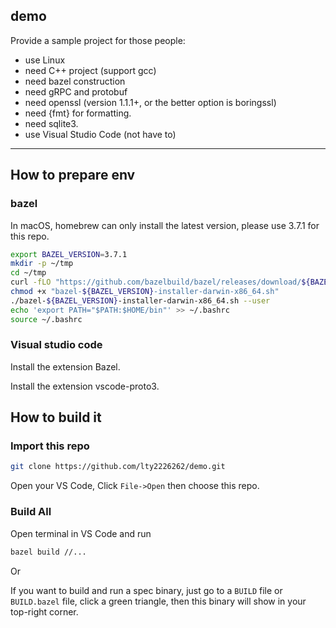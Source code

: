 ## demo

Provide a sample project for those people: 
- use Linux
- need C++ project (support gcc)
- need bazel construction
- need gRPC and protobuf
- need openssl (version 1.1.1+, or the better option is boringssl)
- need {fmt} for formatting.
- need sqlite3.
- use Visual Studio Code (not have to)

---

## How to prepare env

### bazel

In macOS, homebrew can only install the latest version, please use 3.7.1 for this repo.

```bash
export BAZEL_VERSION=3.7.1
mkdir -p ~/tmp
cd ~/tmp
curl -fLO "https://github.com/bazelbuild/bazel/releases/download/${BAZEL_VERSION}/bazel-${BAZEL_VERSION}-installer-darwin-x86_64.sh"
chmod +x "bazel-${BAZEL_VERSION}-installer-darwin-x86_64.sh"
./bazel-${BAZEL_VERSION}-installer-darwin-x86_64.sh --user
echo 'export PATH="$PATH:$HOME/bin"' >> ~/.bashrc
source ~/.bashrc
```

### Visual studio code

Install the extension Bazel.

Install the extension vscode-proto3.

## How to build it

### Import this repo

```bash
git clone https://github.com/lty2226262/demo.git
```

Open your VS Code, Click `File->Open` then choose this repo.
### Build All

Open terminal in VS Code and run

```bash
bazel build //...
```

Or 

If you want to build and run a spec binary, just go to a `BUILD` file or `BUILD.bazel` file, click a green triangle, then this binary will show in your top-right corner.